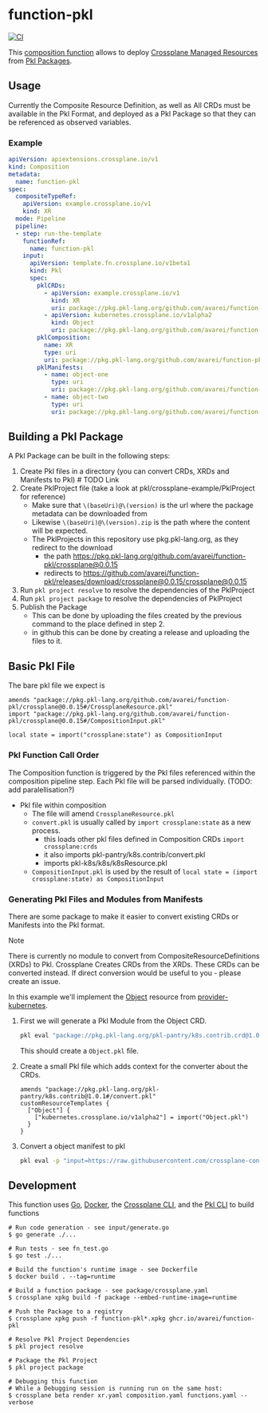 # function-pkl
[![CI](https://github.com/Avarei/function-pkl/actions/workflows/ci.yml/badge.svg)](https://github.com/Avarei/function-pkl/actions/workflows/ci.yml)

This [composition function][functions] allows to deploy [Crossplane Managed Resources][crossplane] from [Pkl Packages][pkl].

## Usage
Currently the Composite Resource Definition, as well as All CRDs must be available in the Pkl Format, and deployed as a Pkl Package so that they can be referenced as observed variables.

### Example
```yaml
apiVersion: apiextensions.crossplane.io/v1
kind: Composition
metadata:
  name: function-pkl
spec:
  compositeTypeRef:
    apiVersion: example.crossplane.io/v1
    kind: XR
  mode: Pipeline
  pipeline:
  - step: run-the-template
    functionRef:
      name: function-pkl
    input:
      apiVersion: template.fn.crossplane.io/v1beta1
      kind: Pkl
      spec:
        pklCRDs:
          - apiVersion: example.crossplane.io/v1
            kind: XR
            uri: package://pkg.pkl-lang.org/github.com/avarei/function-pkl/crossplane-example@0.0.2#/crds/XR.pkl
          - apiVersion: kubernetes.crossplane.io/v1alpha2
            kind: Object
            uri: package://pkg.pkl-lang.org/github.com/avarei/function-pkl/crossplane-example@0.0.2#/crds/Object.pkl
        pklComposition:
          name: XR
          type: uri
          uri: package://pkg.pkl-lang.org/github.com/avarei/function-pkl/crossplane-example@0.0.2#/crds/XR.pkl
        pklManifests:
          - name: object-one
            type: uri
            uri: package://pkg.pkl-lang.org/github.com/avarei/function-pkl/crossplane-example@0.0.2#/object-one.pkl
          - name: object-two
            type: uri
            uri: package://pkg.pkl-lang.org/github.com/avarei/function-pkl/crossplane-example@0.0.2#/object-two.pkl
```

## Building a Pkl Package
A Pkl Package can be built in the following steps:
1. Create Pkl files in a directory (you can convert CRDs, XRDs and Manifests to Pkl) # TODO Link
1. Create PklProject file (take a look at pkl/crossplane-example/PklProject for reference)
    * Make sure that `\(baseUri)@\(version)` is the url where the package metadata can be downloaded from
    * Likewise `\(baseUri)@\(version).zip` is the path where the content will be expected.
    * The PklProjects in this repository use pkg.pkl-lang.org, as they redirect to the download
        * the path https://pkg.pkl-lang.org/github.com/avarei/function-pkl/crossplane@0.0.15
        * redirects to https://github.com/avarei/function-pkl/releases/download/crossplane@0.0.15/crossplane@0.0.15
1. Run `pkl project resolve` to resolve the dependencies of the PklProject
1. Run `pkl project package` to resolve the dependencies of PklProject
1. Publish the Package
    * This can be done by uploading the files created by the previous command to the place defined in step 2.
    * in github this can be done by creating a release and uploading the files to it.

## Basic Pkl File
The bare pkl file we expect is
```pkl
amends "package://pkg.pkl-lang.org/github.com/avarei/function-pkl/crossplane@0.0.15#/CrossplaneResource.pkl"
import "package://pkg.pkl-lang.org/github.com/avarei/function-pkl/crossplane@0.0.15#/CompositionInput.pkl"

local state = import("crossplane:state") as CompositionInput
```

### Pkl Function Call Order
The Composition function is triggered by the Pkl files referenced within the composition pipeline step.
Each Pkl file will be parsed individually. (TODO: add paralellisation?)
* Pkl file within composition
    * The file will amend `CrossplaneResource.pkl`
    * `convert.pkl` is usually called by `import crossplane:state` as a new process.
        * this loads other pkl files defined in Composition CRDs `import crossplane:crds`
        * it also imports pkl-pantry/k8s.contrib/convert.pkl
        * imports pkl-k8s/k8s/k8sResource.pkl
    * `CompositionInput.pkl` is used by the result of `local state = (import crossplane:state) as CompositionInput`

### Generating Pkl Files and Modules from Manifests
There are some package to make it easier to convert existing CRDs or Manifests into the Pkl format.
> [!NOTE]
> There is currently no module to convert from CompositeResourceDefinitions (XRDs) to Pkl.
> Crossplane Creates CRDs from the XRDs. These CRDs can be converted instead.
> If direct conversion would be useful to you - please create an issue.

In this example we'll implement the [Object][provider-kubernetes-object] resource from [provider-kubernetes][provider-kubernetes].

1. First we will generate a Pkl Module from the Object CRD.
   ```bash
   pkl eval "package://pkg.pkl-lang.org/pkl-pantry/k8s.contrib.crd@1.0.4#/generate.pkl" -m . -p source="https://raw.githubusercontent.com/crossplane-contrib/provider-kubernetes/main/package/crds/kubernetes.crossplane.io_objects.yaml"
   ```
   This should create a `Object.pkl` file.

1. Create a small Pkl file which adds context for the converter about the CRDs.
   ```pkl
   amends "package://pkg.pkl-lang.org/pkl-pantry/k8s.contrib@1.0.1#/convert.pkl"
   customResourceTemplates {
     ["Object"] {
       ["kubernetes.crossplane.io/v1alpha2"] = import("Object.pkl")
     }
   }
   ```

1. Convert a object manifest to pkl
   ```bash
   pkl eval -p "input=https://raw.githubusercontent.com/crossplane-contrib/provider-kubernetes/main/examples/object/object.yaml" -o example-object.pkl <CONVERT-FILE-FROM-PREVIOUS-STEP>.pkl
   ```

## Development
This function uses [Go][go], [Docker][docker], the [Crossplane CLI][cli], and the [Pkl CLI][pkl cli] to build functions

```shell
# Run code generation - see input/generate.go
$ go generate ./...

# Run tests - see fn_test.go
$ go test ./...

# Build the function's runtime image - see Dockerfile
$ docker build . --tag=runtime

# Build a function package - see package/crossplane.yaml
$ crossplane xpkg build -f package --embed-runtime-image=runtime

# Push the Package to a registry
$ crossplane xpkg push -f function-pkl*.xpkg ghcr.io/avarei/function-pkl

# Resolve Pkl Project Dependencies
$ pkl project resolve

# Package the Pkl Project
$ pkl project package

# Debugging this function
# While a Debugging session is running run on the same host:
$ crossplane beta render xr.yaml composition.yaml functions.yaml --verbose
```


[functions]: https://docs.crossplane.io/latest/concepts/composition-functions
[go]: https://go.dev
[crossplane]: https://www.crossplane.io
[function guide]: https://docs.crossplane.io/knowledge-base/guides/write-a-composition-function-in-go
[package docs]: https://pkg.go.dev/github.com/crossplane/function-sdk-go
[docker]: https://www.docker.com
[cli]: https://docs.crossplane.io/latest/cli
[pkl]: https://pkl-lang.org
[pkl cli]: https://pkl-lang.org/main/current/pkl-cli/index.html#installation
[provider-kubernetes]: https://marketplace.upbound.io/providers/crossplane-contrib/provider-kubernetes/v0.13.0
[provider-kubernetes-object]: https://marketplace.upbound.io/providers/crossplane-contrib/provider-kubernetes/v0.13.0/resources/kubernetes.crossplane.io/Object/v1alpha2
